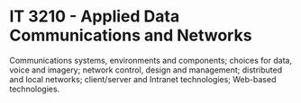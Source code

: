# IT 3210 - Applied Data Communications and Networks

Communications systems, environments and components; choices for data, voice and imagery; network control, design and management; 
distributed and local networks; client/server and Intranet technologies; Web-based technologies.
